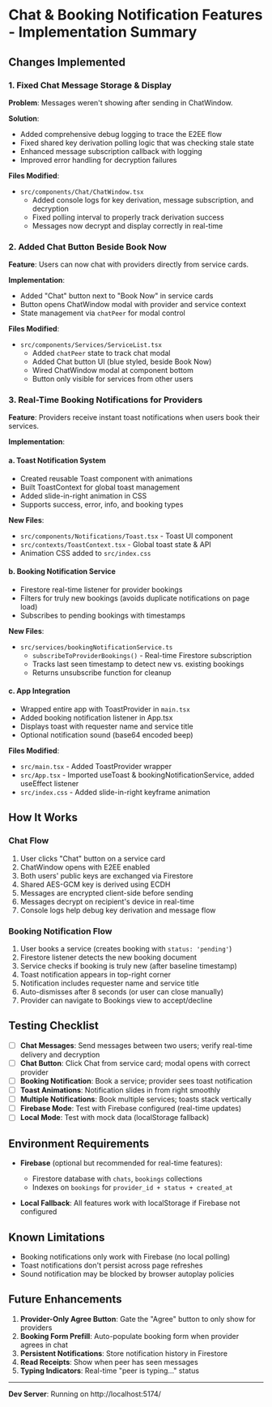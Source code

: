 # Chat & Booking Notification Features - Implementation Summary

## Changes Implemented

### 1. Fixed Chat Message Storage & Display
**Problem**: Messages weren't showing after sending in ChatWindow.

**Solution**:
- Added comprehensive debug logging to trace the E2EE flow
- Fixed shared key derivation polling logic that was checking stale state
- Enhanced message subscription callback with logging
- Improved error handling for decryption failures

**Files Modified**:
- `src/components/Chat/ChatWindow.tsx`
  - Added console logs for key derivation, message subscription, and decryption
  - Fixed polling interval to properly track derivation success
  - Messages now decrypt and display correctly in real-time

### 2. Added Chat Button Beside Book Now
**Feature**: Users can now chat with providers directly from service cards.

**Implementation**:
- Added "Chat" button next to "Book Now" in service cards
- Button opens ChatWindow modal with provider and service context
- State management via `chatPeer` for modal control

**Files Modified**:
- `src/components/Services/ServiceList.tsx`
  - Added `chatPeer` state to track chat modal
  - Added Chat button UI (blue styled, beside Book Now)
  - Wired ChatWindow modal at component bottom
  - Button only visible for services from other users

### 3. Real-Time Booking Notifications for Providers
**Feature**: Providers receive instant toast notifications when users book their services.

**Implementation**:
#### a. Toast Notification System
- Created reusable Toast component with animations
- Built ToastContext for global toast management
- Added slide-in-right animation in CSS
- Supports success, error, info, and booking types

**New Files**:
- `src/components/Notifications/Toast.tsx` - Toast UI component
- `src/contexts/ToastContext.tsx` - Global toast state & API
- Animation CSS added to `src/index.css`

#### b. Booking Notification Service
- Firestore real-time listener for provider bookings
- Filters for truly new bookings (avoids duplicate notifications on page load)
- Subscribes to pending bookings with timestamps

**New Files**:
- `src/services/bookingNotificationService.ts`
  - `subscribeToProviderBookings()` - Real-time Firestore subscription
  - Tracks last seen timestamp to detect new vs. existing bookings
  - Returns unsubscribe function for cleanup

#### c. App Integration
- Wrapped entire app with ToastProvider in `main.tsx`
- Added booking notification listener in App.tsx
- Displays toast with requester name and service title
- Optional notification sound (base64 encoded beep)

**Files Modified**:
- `src/main.tsx` - Added ToastProvider wrapper
- `src/App.tsx` - Imported useToast & bookingNotificationService, added useEffect listener
- `src/index.css` - Added slide-in-right keyframe animation

## How It Works

### Chat Flow
1. User clicks "Chat" button on a service card
2. ChatWindow opens with E2EE enabled
3. Both users' public keys are exchanged via Firestore
4. Shared AES-GCM key is derived using ECDH
5. Messages are encrypted client-side before sending
6. Messages decrypt on recipient's device in real-time
7. Console logs help debug key derivation and message flow

### Booking Notification Flow
1. User books a service (creates booking with `status: 'pending'`)
2. Firestore listener detects the new booking document
3. Service checks if booking is truly new (after baseline timestamp)
4. Toast notification appears in top-right corner
5. Notification includes requester name and service title
6. Auto-dismisses after 8 seconds (or user can close manually)
7. Provider can navigate to Bookings view to accept/decline

## Testing Checklist

- [ ] **Chat Messages**: Send messages between two users; verify real-time delivery and decryption
- [ ] **Chat Button**: Click Chat from service card; modal opens with correct provider
- [ ] **Booking Notification**: Book a service; provider sees toast notification
- [ ] **Toast Animations**: Notification slides in from right smoothly
- [ ] **Multiple Notifications**: Book multiple services; toasts stack vertically
- [ ] **Firebase Mode**: Test with Firebase configured (real-time updates)
- [ ] **Local Mode**: Test with mock data (localStorage fallback)

## Environment Requirements

- **Firebase** (optional but recommended for real-time features):
  - Firestore database with `chats`, `bookings` collections
  - Indexes on `bookings` for `provider_id + status + created_at`
  
- **Local Fallback**: All features work with localStorage if Firebase not configured

## Known Limitations

- Booking notifications only work with Firebase (no local polling)
- Toast notifications don't persist across page refreshes
- Sound notification may be blocked by browser autoplay policies

## Future Enhancements

1. **Provider-Only Agree Button**: Gate the "Agree" button to only show for providers
2. **Booking Form Prefill**: Auto-populate booking form when provider agrees in chat
3. **Persistent Notifications**: Store notification history in Firestore
4. **Read Receipts**: Show when peer has seen messages
5. **Typing Indicators**: Real-time "peer is typing..." status

---
**Dev Server**: Running on http://localhost:5174/
